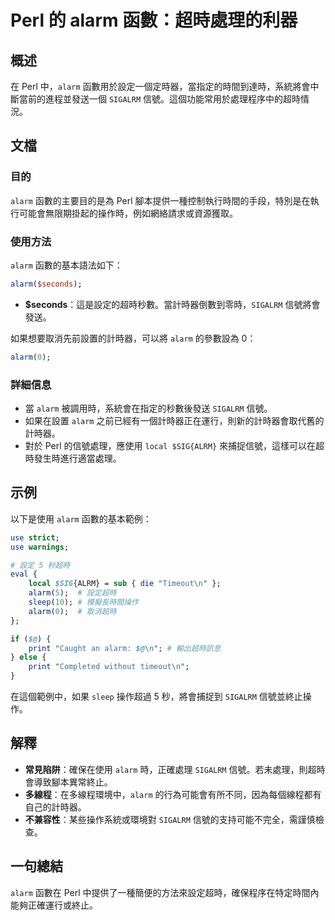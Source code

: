 <!--
Meta Description: # Perl 的 alarm 函數：超時處理的利器 ## 概述 在 Perl 中，`alarm` 函數用於設定一個定時器，當指定的時間到達時，系統將會中斷當前的進程並發送一個 `SIGALRM` 信號。這個功能常用於處理程序中的超時情況。 ## 文檔 ### 目的 `alarm` 函數的主要目的是為...
Meta Keywords: alarm, perl, sigalrm, seconds, local
-->

# Perl 的 alarm 函數：超時處理的利器

## 概述
在 Perl 中，`alarm` 函數用於設定一個定時器，當指定的時間到達時，系統將會中斷當前的進程並發送一個 `SIGALRM` 信號。這個功能常用於處理程序中的超時情況。

## 文檔
### 目的
`alarm` 函數的主要目的是為 Perl 腳本提供一種控制執行時間的手段，特別是在執行可能會無限期掛起的操作時，例如網絡請求或資源獲取。

### 使用方法
`alarm` 函數的基本語法如下：

```perl
alarm($seconds);
```

- **$seconds**：這是設定的超時秒數。當計時器倒數到零時，`SIGALRM` 信號將會發送。

如果想要取消先前設置的計時器，可以將 `alarm` 的參數設為 0：

```perl
alarm(0);
```

### 詳細信息
- 當 `alarm` 被調用時，系統會在指定的秒數後發送 `SIGALRM` 信號。
- 如果在設置 `alarm` 之前已經有一個計時器正在運行，則新的計時器會取代舊的計時器。
- 對於 Perl 的信號處理，應使用 `local $SIG{ALRM}` 來捕捉信號，這樣可以在超時發生時進行適當處理。

## 示例
以下是使用 `alarm` 函數的基本範例：

```perl
use strict;
use warnings;

# 設定 5 秒超時
eval {
    local $SIG{ALRM} = sub { die "Timeout\n" };
    alarm(5);  # 設定超時
    sleep(10); # 模擬長時間操作
    alarm(0);  # 取消超時
};

if ($@) {
    print "Caught an alarm: $@\n"; # 輸出超時訊息
} else {
    print "Completed without timeout\n";
}
```

在這個範例中，如果 `sleep` 操作超過 5 秒，將會捕捉到 `SIGALRM` 信號並終止操作。

## 解釋
- **常見陷阱**：確保在使用 `alarm` 時，正確處理 `SIGALRM` 信號。若未處理，則超時會導致腳本異常終止。
- **多線程**：在多線程環境中，`alarm` 的行為可能會有所不同，因為每個線程都有自己的計時器。
- **不兼容性**：某些操作系統或環境對 `SIGALRM` 信號的支持可能不完全，需謹慎檢查。

## 一句總結
`alarm` 函數在 Perl 中提供了一種簡便的方法來設定超時，確保程序在特定時間內能夠正確運行或終止。
